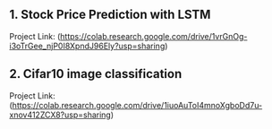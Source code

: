 ## 1. Stock Price Prediction with LSTM
Project Link: (https://colab.research.google.com/drive/1vrGnOg-i3oTrGee_njP0I8XpndJ96Ely?usp=sharing)
## 2. Cifar10 image classification
Project Link: (https://colab.research.google.com/drive/1iuoAuToI4mnoXgboDd7u-xnov412ZCX8?usp=sharing)
